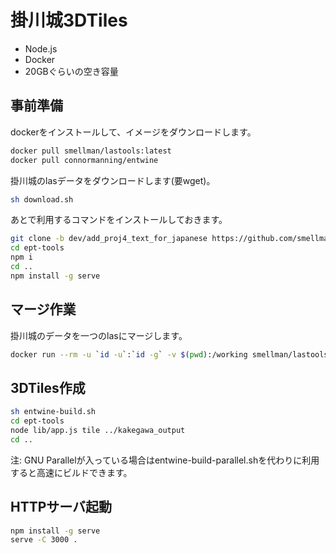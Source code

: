 # 掛川城3DTiles

- Node.js
- Docker
- 20GBぐらいの空き容量

## 事前準備

dockerをインストールして、イメージをダウンロードします。

```bash
docker pull smellman/lastools:latest
docker pull connormanning/entwine
```

掛川城のlasデータをダウンロードします(要wget)。

```bash
sh download.sh
```

あとで利用するコマンドをインストールしておきます。

```bash
git clone -b dev/add_proj4_text_for_japanese https://github.com/smellman/ept-tools.git
cd ept-tools
npm i
cd ..
npm install -g serve
```

## マージ作業

掛川城のデータを一つのlasにマージします。

```bash
docker run --rm -u `id -u`:`id -g` -v $(pwd):/working smellman/lastools:latest sh -c 'lasmerge -i /working/*.las -o /working/kakegawa.las'
```

## 3DTiles作成

```bash
sh entwine-build.sh
cd ept-tools
node lib/app.js tile ../kakegawa_output
cd ..
```

注: GNU Parallelが入っている場合はentwine-build-parallel.shを代わりに利用すると高速にビルドできます。

## HTTPサーバ起動

```bash
npm install -g serve
serve -C 3000 .
```
